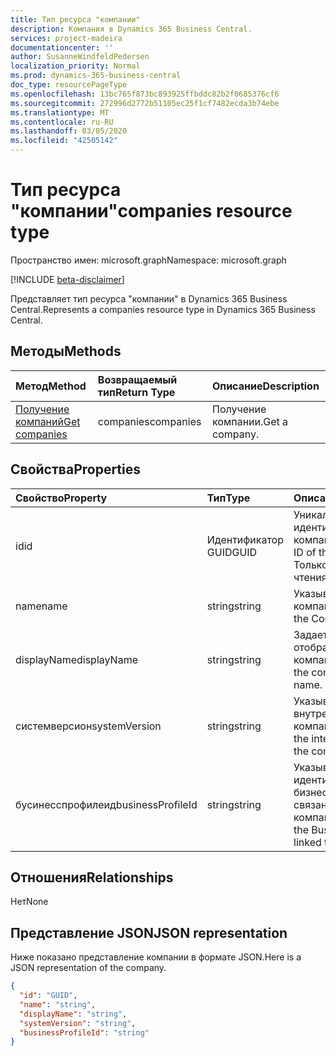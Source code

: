 ```yaml
---
title: Тип ресурса "компании"
description: Компания в Dynamics 365 Business Central.
services: project-madeira
documentationcenter: ''
author: SusanneWindfeldPedersen
localization_priority: Normal
ms.prod: dynamics-365-business-central
doc_type: resourcePageType
ms.openlocfilehash: 13bc765f873bc893925ffbddc82b2f0685376cf6
ms.sourcegitcommit: 272996d2772b51105ec25f1cf7482ecda3b74ebe
ms.translationtype: MT
ms.contentlocale: ru-RU
ms.lasthandoff: 03/05/2020
ms.locfileid: "42505142"
---
```

# <a name="companies-resource-type"></a><span data-ttu-id="745a4-103">Тип ресурса "компании"</span><span class="sxs-lookup"><span data-stu-id="745a4-103">companies resource type</span></span>

<span data-ttu-id="745a4-104">Пространство имен: microsoft.graph</span><span class="sxs-lookup"><span data-stu-id="745a4-104">Namespace: microsoft.graph</span></span>

[!INCLUDE [beta-disclaimer](../../includes/beta-disclaimer.md)]

<span data-ttu-id="745a4-105">Представляет тип ресурса "компании" в Dynamics 365 Business Central.</span><span class="sxs-lookup"><span data-stu-id="745a4-105">Represents a companies resource type in Dynamics 365 Business Central.</span></span> 

## <a name="methods"></a><span data-ttu-id="745a4-106">Методы</span><span class="sxs-lookup"><span data-stu-id="745a4-106">Methods</span></span>

| <span data-ttu-id="745a4-107">Метод</span><span class="sxs-lookup"><span data-stu-id="745a4-107">Method</span></span>         | <span data-ttu-id="745a4-108">Возвращаемый тип</span><span class="sxs-lookup"><span data-stu-id="745a4-108">Return Type</span></span>  |<span data-ttu-id="745a4-109">Описание</span><span class="sxs-lookup"><span data-stu-id="745a4-109">Description</span></span>|
|:---------------|:-------------|:----------|
|[<span data-ttu-id="745a4-110">Получение компаний</span><span class="sxs-lookup"><span data-stu-id="745a4-110">Get companies</span></span>](../api/dynamics-companies-get.md)|<span data-ttu-id="745a4-111">companies</span><span class="sxs-lookup"><span data-stu-id="745a4-111">companies</span></span>|<span data-ttu-id="745a4-112">Получение компании.</span><span class="sxs-lookup"><span data-stu-id="745a4-112">Get a company.</span></span>|

## <a name="properties"></a><span data-ttu-id="745a4-113">Свойства</span><span class="sxs-lookup"><span data-stu-id="745a4-113">Properties</span></span>
| <span data-ttu-id="745a4-114">Свойство</span><span class="sxs-lookup"><span data-stu-id="745a4-114">Property</span></span>        | <span data-ttu-id="745a4-115">Тип</span><span class="sxs-lookup"><span data-stu-id="745a4-115">Type</span></span> |<span data-ttu-id="745a4-116">Описание</span><span class="sxs-lookup"><span data-stu-id="745a4-116">Description</span></span>                             |
|:----------------|:-----|:---------------------------------------|
|<span data-ttu-id="745a4-117">id</span><span class="sxs-lookup"><span data-stu-id="745a4-117">id</span></span>               |<span data-ttu-id="745a4-118">Идентификатор GUID</span><span class="sxs-lookup"><span data-stu-id="745a4-118">GUID</span></span>  |<span data-ttu-id="745a4-119">Уникальный идентификатор компании.</span><span class="sxs-lookup"><span data-stu-id="745a4-119">The unique ID of the company.</span></span> <span data-ttu-id="745a4-120">Только для чтения.</span><span class="sxs-lookup"><span data-stu-id="745a4-120">Read-Only.</span></span>|
|<span data-ttu-id="745a4-121">name</span><span class="sxs-lookup"><span data-stu-id="745a4-121">name</span></span>             |<span data-ttu-id="745a4-122">string</span><span class="sxs-lookup"><span data-stu-id="745a4-122">string</span></span>|<span data-ttu-id="745a4-123">Указывает компанию.</span><span class="sxs-lookup"><span data-stu-id="745a4-123">Specifies the Company.</span></span>                  |
|<span data-ttu-id="745a4-124">displayName</span><span class="sxs-lookup"><span data-stu-id="745a4-124">displayName</span></span>      |<span data-ttu-id="745a4-125">string</span><span class="sxs-lookup"><span data-stu-id="745a4-125">string</span></span>|<span data-ttu-id="745a4-126">Задает отображаемое имя компании.</span><span class="sxs-lookup"><span data-stu-id="745a4-126">Specifies the company display name.</span></span>     |
|<span data-ttu-id="745a4-127">системверсион</span><span class="sxs-lookup"><span data-stu-id="745a4-127">systemVersion</span></span>    |<span data-ttu-id="745a4-128">string</span><span class="sxs-lookup"><span data-stu-id="745a4-128">string</span></span>|<span data-ttu-id="745a4-129">Указывает внутреннюю версию компании.</span><span class="sxs-lookup"><span data-stu-id="745a4-129">Specifies the internal version of the company.</span></span>|
|<span data-ttu-id="745a4-130">бусинесспрофилеид</span><span class="sxs-lookup"><span data-stu-id="745a4-130">businessProfileId</span></span>|<span data-ttu-id="745a4-131">string</span><span class="sxs-lookup"><span data-stu-id="745a4-131">string</span></span>|<span data-ttu-id="745a4-132">Указывает идентификатор бизнес-профиля, связанный с компанией.</span><span class="sxs-lookup"><span data-stu-id="745a4-132">Specifies the Business Profile ID linked to the company.</span></span>|


## <a name="relationships"></a><span data-ttu-id="745a4-133">Отношения</span><span class="sxs-lookup"><span data-stu-id="745a4-133">Relationships</span></span>
<span data-ttu-id="745a4-134">Нет</span><span class="sxs-lookup"><span data-stu-id="745a4-134">None</span></span>

## <a name="json-representation"></a><span data-ttu-id="745a4-135">Представление JSON</span><span class="sxs-lookup"><span data-stu-id="745a4-135">JSON representation</span></span>

<span data-ttu-id="745a4-136">Ниже показано представление компании в формате JSON.</span><span class="sxs-lookup"><span data-stu-id="745a4-136">Here is a JSON representation of the company.</span></span>

```json
{
  "id": "GUID",
  "name": "string",
  "displayName": "string",
  "systemVersion": "string",
  "businessProfileId": "string"
}

```


